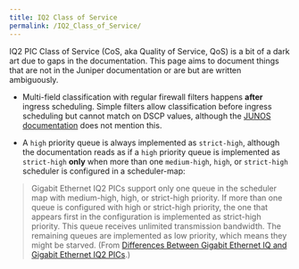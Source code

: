 ```yaml
---
title: IQ2 Class of Service
permalink: /IQ2_Class_of_Service/
---
```


IQ2 PIC Class of Service (CoS, aka Quality of Service, QoS) is a bit of a dark art due to gaps in the documentation. This page aims to document things that are not in the Juniper documentation or are but are written ambiguously.

-   Multi-field classification with regular firewall filters happens **after** ingress scheduling. Simple filters allow classification before ingress scheduling but cannot match on DSCP values, although the [JUNOS documentation](http://www.juniper.net/techpubs/software/junos/junos91/swconfig-policy/configuring-simple-filters.html) does not mention this.

<!-- -->

-   A `high` priority queue is always implemented as `strict-high`, although the documentation reads as if a `high` priority queue is implemented as `strict-high` **only** when more than one `medium-high`, `high`, or `strict-high` scheduler is configured in a scheduler-map:

> Gigabit Ethernet IQ2 PICs support only one queue in the scheduler map with medium-high, high, or strict-high priority. If more than one queue is configured with high or strict-high priority, the one that appears first in the configuration is implemented as strict-high priority. This queue receives unlimited transmission bandwidth. The remaining queues are implemented as low priority, which means they might be starved. (From [Differences Between Gigabit Ethernet IQ and Gigabit Ethernet IQ2 PICs](http://www.juniper.net/techpubs/software/junos/junos91/swconfig-cos/differences-between-gigabit-ethernet-iq-and-gigabit-ethernetiq2-pics.html).)
